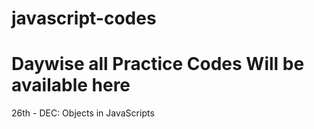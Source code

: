 # javascript-codes

<h1> Daywise all Practice Codes Will be available here</h1>

26th - DEC: Objects in JavaScripts
